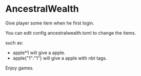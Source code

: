 # AncestralWealth

Give player some item when he first login.

You can edit config ancestralwealth.toml to change the items.

such as:   
- apple*1 will give a apple.  
- apple{"1":"1"} will give a apple with nbt tags.

Enjoy games.